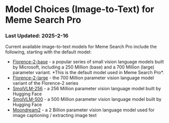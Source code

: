 # Model Choices (Image-to-Text) for Meme Search Pro

### Last Updated: 2025-2-16

Current available image-to-text models for Meme Search Pro include the following, starting with the default model:

- [Florence-2-base](https://huggingface.co/microsoft/Florence-2-base) - a popular series of small vision language models built by Microsoft, including a 250 Million (base) and a 700 Million (large) parameter variant. \*This is the default model used in Meme Search Pro\*.
- [Florence-2-large](https://huggingface.co/microsoft/Florence-2-large) - the 700 Million parameter vision language model variant of the Florence-2 series
- [SmolVLM-256](https://huggingface.co/collections/HuggingFaceTB/smolvlm-256m-and-500m-6791fafc5bb0ab8acc960fb0) - a 256 Million parameter vision language model built by Hugging Face
- [SmolVLM-500](https://huggingface.co/collections/HuggingFaceTB/smolvlm-256m-and-500m-6791fafc5bb0ab8acc960fb0) - a 500 Million parameter vision language model built by Hugging Face
- [Moondream2](https://huggingface.co/vikhyatk/moondream2) - a 2 Billion parameter vision language model used for image captioning / extracting image text
